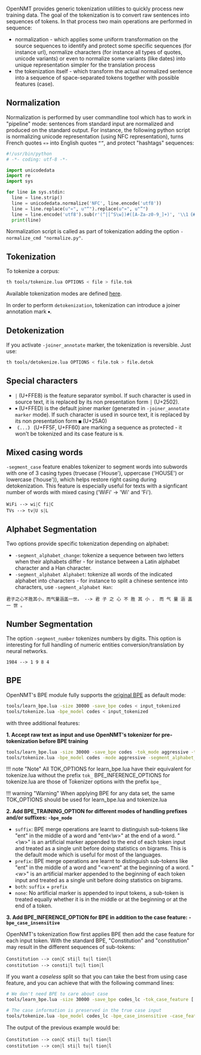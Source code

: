 OpenNMT provides generic tokenization utilities to quickly process new training data. The goal of the tokenization is to convert raw sentences into sequences of tokens. In that process two main operations are performed in sequence:

* normalization - which applies some uniform transformation on the source sequences to identify and protect some specific sequences (for instance url), normalize characters (for instance all types of quotes, unicode variants) or even to normalize some variants (like dates) into unique representation simpler for the translation process
* the tokenization itself - which transform the actual normalized sentence into a sequence of space-separated tokens together with possible features (case).

## Normalization

Normalization is performed by user commandline tool which has to work in "pipeline" mode: sentences from standard input are normalized and produced on the standard output. For instance, the following python script is normalizing unicode representation (using NFC representation), turns French quotes `«»` into English quotes `“”`, and protect "hashtags" sequences:

```python
#!/usr/bin/python
# -*- coding: utf-8 -*-

import unicodedata
import re
import sys

for line in sys.stdin:
  line = line.strip()
  line = unicodedata.normalize('NFC', line.encode('utf8'))
  line = line.replace(u"«", u"“").replace(u"»", u"”")
  line = line.encode('utf8').sub(r'(^|[^S\w])#([A-Za-z0-9_]+)', '\\1｟#\\2｠')
  print(line)
```

Normalization script is called as part of tokenization adding the option `-normalize_cmd "normalize.py"`.

## Tokenization

To tokenize a corpus:

```bash
th tools/tokenize.lua OPTIONS < file > file.tok
```

Available tokenization modes are defined [here](http://opennmt.net/OpenNMT/options/tokenize/).

In order to perform `detokenization`, tokenization can introduce a joiner annotation mark `￭`.

## Detokenization

If you activate `-joiner_annotate` marker, the tokenization is reversible. Just use:

```bash
th tools/detokenize.lua OPTIONS < file.tok > file.detok
```

## Special characters

* `￨` (U+FFE8) is the feature separator symbol. If such character is used in source text, it is replaced by its non presentation form `│` (U+2502).
* `￭` (U+FFED) is the default joiner marker (generated in `-joiner_annotate marker` mode). If such character is used in source text, it is replaced by its non presentation form `■` (U+25A0)
* `｟...｠` (U+FF5F, U+FF60) are marking a sequence as protected - it won't be tokenized and its case feature is `N`.

## Mixed casing words
`-segment_case` feature enables tokenizer to segment words into subwords with one of 3 casing types (truecase ('House'), uppercase ('HOUSE') or lowercase ('house')), which helps  restore right casing during  detokenization. This feature is especially useful for texts with a signficant number of words with mixed casing ('WiFi' -> 'Wi' and 'Fi').

```text
WiFi --> wi￨C fi￨C
TVs --> tv￨U s￨L
```

## Alphabet Segmentation
Two options provide specific tokenization depending on alphabet:

* `-segment_alphabet_change`: tokenize a sequence between two letters when their alphabets differ - for instance between a Latin alphabet character and a Han character.
* `-segment_alphabet Alphabet`: tokenize all words of the indicated alphabet into characters - for instance to split a chinese sentence into characters, use `-segment_alphabet Han`:

```text
君子之心不胜其小，而气量涵盖一世。 --> 君 子 之 心 不 胜 其 小 ， 而 气 量 涵 盖 一 世 。
```

## Number Segmentation

The option `-segment_number` tokenizes numbers by digits. This option is interesting for full handling of numeric entities conversion/translation by neural networks.

```text
1984 --> 1 9 8 4
```


## BPE

OpenNMT's BPE module fully supports the [original BPE](https://github.com/rsennrich/subword-nmt) as default mode:

```bash
tools/learn_bpe.lua -size 30000 -save_bpe codes < input_tokenized
tools/tokenize.lua -bpe_model codes < input_tokenized
```

with three additional features:

**1\. Accept raw text as input and use OpenNMT's tokenizer for pre-tokenization before BPE training**

```bash
tools/learn_bpe.lua -size 30000 -save_bpe codes -tok_mode aggressive -tok_segment_alphabet_change [ OTHER_TOK_OPTIONS ] [ OTHER_BPE_TRAINING_OPTIONS ] < input_raw
tools/tokenize.lua -bpe_model codes -mode aggressive -segment_alphabet_change [ SAME_TOK_OPTIONS ] [ OTHER_BPE_INFERENCE_OPTIONS ] < input_raw
```

!!! note "Note"
    All TOK_OPTIONS for learn_bpe.lua have their equivalent for tokenize.lua without the prefix `tok_`
    BPE_INFERENCE_OPTIONS for tokenize.lua are those of Tokenizer options with the prefix `bpe_`

!!! warning "Warning"
    When applying BPE for any data set, the same TOK_OPTIONS should be used for learn_bpe.lua and tokenize.lua

**2\. Add BPE_TRAINING_OPTION for different modes of handling prefixes and/or suffixes: `-bpe_mode`**

* `suffix`: BPE merge operations are learnt to distinguish sub-tokens like "ent" in the middle of a word and "ent<\w>" at the end of a word. "<\w>" is an artificial marker appended to the end of each token input and treated as a single unit before doing statistics on bigrams. This is the default mode which is useful for most of the languages.
* `prefix`: BPE merge operations are learnt to distinguish sub-tokens like "ent" in the middle of a word and "<w\>ent" at the beginning of a word. "<w\>" is an artificial marker appended to the beginning of each token input and treated as a single unit before doing statistics on bigrams.
* `both`: `suffix` + `prefix`
* `none`: No artificial marker is appended to input tokens, a sub-token is treated equally whether it is in the middle or at the beginning or at the end of a token.

**3\. Add BPE_INFERENCE_OPTION for BPE in addition to the case feature: `-bpe_case_insensitive`**

OpenNMT's tokenization flow first applies BPE then add the case feature for each input token. With the standard BPE, "Constitution" and "constitution" may result in the different sequences of sub-tokens:

```text
Constitution --> con￨C sti￨l tu￨l tion￨l
constitution --> consti￨l tu￨l tion￨l
```

If you want a *caseless* split so that you can take the best from using case feature, and you can achieve that with the following command lines:

```bash
# We don't need BPE to care about case
tools/learn_bpe.lua -size 30000 -save_bpe codes_lc -tok_case_feature [ OTHER_TOK_OPTIONS ] [ OTHER_BPE_TRAINING_OPTIONS ] < input_raw

# The case information is preserved in the true case input
tools/tokenize.lua -bpe_model codes_lc -bpe_case_insensitive -case_feature [ SAME_TOK_OPTIONS ] [ OTHER_BPE_INFERENCE_OPTIONS ] < input_raw
```

The output of the previous example would be:

```text
Constitution --> con￨C sti￨l tu￨l tion￨l
constitution --> con￨l sti￨l tu￨l tion￨l
```
